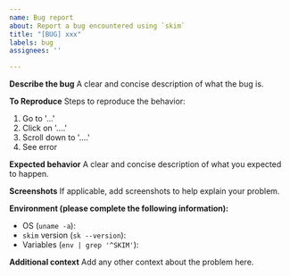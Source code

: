 ```yaml
---
name: Bug report
about: Report a bug encountered using `skim`
title: "[BUG] xxx"
labels: bug
assignees: ''

---
```


**Describe the bug**
A clear and concise description of what the bug is.

**To Reproduce**
Steps to reproduce the behavior:
1. Go to '...'
2. Click on '....'
3. Scroll down to '....'
4. See error

**Expected behavior**
A clear and concise description of what you expected to happen.

**Screenshots**
If applicable, add screenshots to help explain your problem.

**Environment (please complete the following information):**
 - OS (`uname -a`): 
 - `skim` version (`sk --version`): 
 - Variables (`env | grep '^SKIM'`): 

**Additional context**
Add any other context about the problem here.
